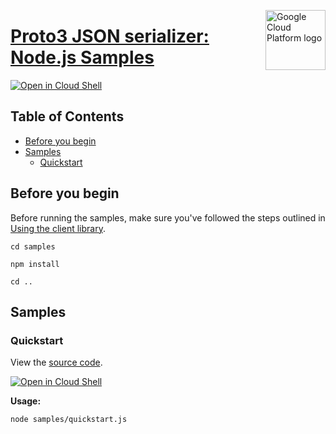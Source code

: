 [//]: # "This README.md file is auto-generated, all changes to this file will be lost."
[//]: # "To regenerate it, use `python -m synthtool`."
<img src="https://avatars2.githubusercontent.com/u/2810941?v=3&s=96" alt="Google Cloud Platform logo" title="Google Cloud Platform" align="right" height="96" width="96"/>

# [Proto3 JSON serializer: Node.js Samples](https://github.com/googleapis/proto3-json-serializer-nodejs)

[![Open in Cloud Shell][shell_img]][shell_link]



## Table of Contents

* [Before you begin](#before-you-begin)
* [Samples](#samples)
  * [Quickstart](#quickstart)

## Before you begin

Before running the samples, make sure you've followed the steps outlined in
[Using the client library](https://github.com/googleapis/proto3-json-serializer-nodejs#using-the-client-library).

`cd samples`

`npm install`

`cd ..`

## Samples



### Quickstart

View the [source code](https://github.com/googleapis/proto3-json-serializer-nodejs/blob/master/samples/quickstart.js).

[![Open in Cloud Shell][shell_img]](https://console.cloud.google.com/cloudshell/open?git_repo=https://github.com/googleapis/proto3-json-serializer-nodejs&page=editor&open_in_editor=samples/quickstart.js,samples/README.md)

__Usage:__


`node samples/quickstart.js`






[shell_img]: https://gstatic.com/cloudssh/images/open-btn.png
[shell_link]: https://console.cloud.google.com/cloudshell/open?git_repo=https://github.com/googleapis/proto3-json-serializer-nodejs&page=editor&open_in_editor=samples/README.md
[product-docs]: https://googleapis.github.io/proto3-json-serializer-nodejs/
